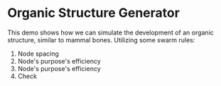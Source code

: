 # Organic Structure Generator
This demo shows how we can simulate the development of an organic structure, similar to mammal bones.
Utilizing some swarm rules:
1. Node spacing
2. Node's purpose's efficiency
2. Node's purpose's efficiency
1. Check